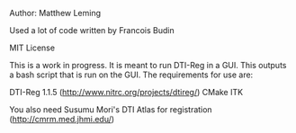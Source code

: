 Author: Matthew Leming

Used a lot of code written by Francois Budin

MIT License

This is a work in progress. It is meant to run DTI-Reg in a GUI.
This outputs a bash script that is run on the GUI. The requirements
for use are:

DTI-Reg 1.1.5 (http://www.nitrc.org/projects/dtireg/)
CMake
ITK

You also need Susumu Mori's DTI Atlas for registration (http://cmrm.med.jhmi.edu/)
